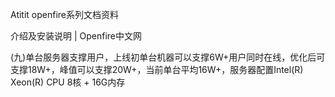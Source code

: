 Atitit openfire系列文档资料

介绍及安装说明 | Openfire中文网


(九)单台服务器支撑用户，上线初单台机器可以支撑6W+用户同时在线，优化后可支撑18W+，峰值可以支撑20W+，当前单台平均16W+，服务器配置Intel(R) Xeon(R) CPU 8核 + 16G内存
